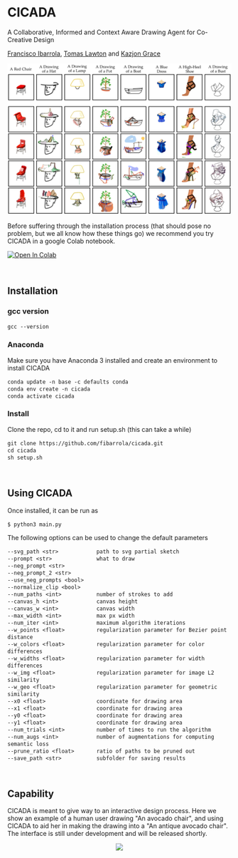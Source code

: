 # CICADA

A Collaborative, Informed and Context Aware Drawing Agent for Co-Creative Design

[Francisco Ibarrola](https://www.linkedin.com/in/fibarrola/), [Tomas Lawton](https://www.linkedin.com/in/tomas-lawton-512066199) and [Kazjon Grace](https://www.linkedin.com/in/kazjon-grace/)

<img src="https://github.com/fibarrola/cicada/blob/master/repo_img/cicada_results.png"/>
<!-- ![](repo_img/cicada_resutls.png) -->

Before suffering through the installation process (that should pose no problem, but we all know how these things go) we recommend you try CICADA in a google Colab notebook.

[![Open In Colab](https://colab.research.google.com/assets/colab-badge.svg)](
https://colab.research.google.com/drive/1rEnHMMBnK--qxXatwt9QEQexKsHZWizb?usp=sharing)

<br>

## Installation

### gcc version

<!-- Make sure your gcc version is 8 or lower -->
```
gcc --version
```

### Anaconda

Make sure you have Anaconda 3 installed and create an environment to install CICADA
```
conda update -n base -c defaults conda
conda env create -n cicada
conda activate cicada
```

### Install

Clone the repo, cd to it and run setup.sh (this can take a while)
```
git clone https://github.com/fibarrola/cicada.git
cd cicada
sh setup.sh
```

<br>

## Using CICADA

Once installed, it can be run as

```
$ python3 main.py
```

The following options can be used to change the default parameters

```
--svg_path <str>            path to svg partial sketch
--prompt <str>              what to draw
--neg_prompt <str>
--neg_prompt_2 <str>
--use_neg_prompts <bool>
--normalize_clip <bool>
--num_paths <int>           number of strokes to add
--canvas_h <int>            canvas height
--canvas_w <int>            canvas width
--max_width <int>           max px width
--num_iter <int>            maximum algorithm iterations
--w_points <float>          regularization parameter for Bezier point distance
--w_colors <float>          regularization parameter for color differences
--w_widths <float>          regularization parameter for width differences
--w_img <float>             regularization parameter for image L2 similarity
--w_geo <float>             regularization parameter for geometric similarity
--x0 <float>                coordinate for drawing area
--x1 <float>                coordinate for drawing area
--y0 <float>                coordinate for drawing area
--y1 <float>                coordinate for drawing area
--num_trials <int>          number of times to run the algorithm
--num_augs <int>            number of augmentations for computing semantic loss
--prune_ratio <float>       ratio of paths to be pruned out
--save_path <str>           subfolder for saving results
```


<!-- ![](repo_img/avocado_chair.gif?raw=true) -->

<br>

## Capability

CICADA is meant to give way to an interactive design process. Here we show an example of a human user drawing "An avocado chair", and using CICADA to aid her in making the drawing into a "An antique avocado chair". The interface is still under development and will be released shortly.

<p align="center">
<img src="https://github.com/fibarrola/cicada/blob/master/repo_img/avocado_chair.gif" width="448"/>
</p>

